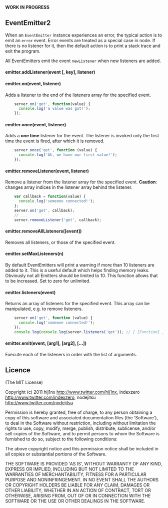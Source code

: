 **WORK IN PROGRESS**

## EventEmitter2

When an `EventEmitter` instance experiences an error, the typical action is
to emit an `error` event.  Error events are treated as a special case in node.
If there is no listener for it, then the default action is to print a stack
trace and exit the program.

All EventEmitters emit the event `newListener` when new listeners are
added.

#### emitter.addListener(event [, key], listener)
#### emitter.on(event, listener)

Adds a listener to the end of the listeners array for the specified event.

```javascript
    server.on('get', function(value) {
      console.log('a value was got!');
    });
```

#### emitter.once(event, listener)

Adds a **one time** listener for the event. The listener is invoked only the first time the event is fired, after which it is removed.

```javascript
    server.once('get', function (value) {
      console.log('Ah, we have our first value!');
    });
```

#### emitter.removeListener(event, listener)

Remove a listener from the listener array for the specified event. **Caution**: changes array indices in the listener array behind the listener.

```javascript
    var callback = function(value) {
      console.log('someone connected!');
    };
    server.on('get', callback);
    // ...
    server.removeListener('get', callback);
```

#### emitter.removeAllListeners([event])

Removes all listeners, or those of the specified event.


#### emitter.setMaxListeners(n)

By default EventEmitters will print a warning if more than 10 listeners are added to it. This is a useful default which helps finding memory leaks. Obviously not all Emitters should be limited to 10. This function allows that to be increased. Set to zero for unlimited.


#### emitter.listeners(event)

Returns an array of listeners for the specified event. This array can be manipulated, e.g. to remove listeners.

```javascript
    server.on('get', function (value) {
      console.log('someone connected!');
    });
    console.log(console.log(server.listeners('get')); // [ [Function] ]
```

#### emitter.emit(event, [arg1], [arg2], [...])

Execute each of the listeners in order with the list of arguments.

## Licence

(The MIT License)

Copyright (c) 2011 hij1nx <http://www.twitter.com/hij1nx>, indexzero <http://www.twitter.com/indexzero>, nodejitsu <http://www.twitter.com/nodejitsu>

Permission is hereby granted, free of charge, to any person obtaining a copy of this software and associated documentation files (the 'Software'), to deal in the Software without restriction, including without limitation the rights to use, copy, modify, merge, publish, distribute, sublicense, and/or sell copies of the Software, and to permit persons to whom the Software is furnished to do so, subject to the following conditions:

The above copyright notice and this permission notice shall be included in all copies or substantial portions of the Software.

THE SOFTWARE IS PROVIDED 'AS IS', WITHOUT WARRANTY OF ANY KIND, EXPRESS OR IMPLIED, INCLUDING BUT NOT LIMITED TO THE WARRANTIES OF MERCHANTABILITY, FITNESS FOR A PARTICULAR PURPOSE AND NONINFRINGEMENT. IN NO EVENT SHALL THE AUTHORS OR COPYRIGHT HOLDERS BE LIABLE FOR ANY CLAIM, DAMAGES OR OTHER LIABILITY, WHETHER IN AN ACTION OF CONTRACT, TORT OR OTHERWISE, ARISING FROM, OUT OF OR IN CONNECTION WITH THE SOFTWARE OR THE USE OR OTHER DEALINGS IN THE SOFTWARE.

